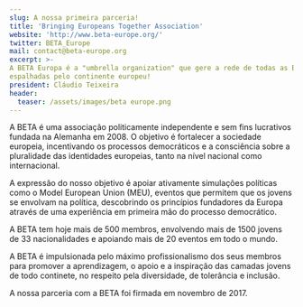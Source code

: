 ```yaml
---
slug: A nossa primeira parceria!
title: 'Bringing Europeans Together Association'
website: 'http://www.beta-europe.org/'
twitter: BETA_Europe
mail: contact@beta-europe.org
excerpt: >-
A BETA Europa é a "umbrella organization" que gere a rede de todas as BETAs
espalhadas pelo continente europeu!
president: Cláudio Teixeira
header:
  teaser: /assets/images/beta europe.png
---
```

A BETA é uma associação politicamente independente e sem fins lucrativos fundada na Alemanha em 2008. O objetivo é fortalecer a sociedade europeia, incentivando os processos democráticos e a consciência sobre a pluralidade das identidades europeias, tanto na nível nacional como internacional.

A expressão do nosso objetivo é apoiar ativamente simulações políticas como o Model European Union (MEU), eventos que permitem que os jovens se envolvam na política, descobrindo os princípios fundadores da Europa através de uma experiência em primeira mão do processo democrático.

A  BETA tem hoje mais de  500 membros, envolvendo mais de 1500 jovens de 33 nacionalidades e apoiando mais de 20 eventos em todo o mundo.

A BETA é impulsionada pelo máximo profissionalismo dos seus membros para promover a aprendizagem, o apoio e a inspiração das camadas jovens de todo continete, no respeito pela diversidade, de tolerância e inclusão.

A nossa parceria com a BETA foi firmada em novembro de 2017.

